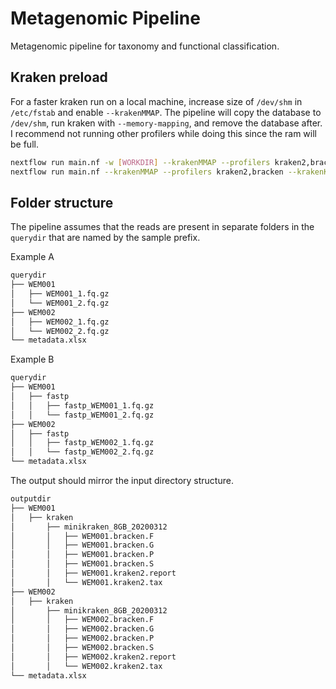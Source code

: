 # Metagenomic Pipeline
Metagenomic pipeline for taxonomy and functional classification.

## Kraken preload
For a faster kraken run on a local machine, increase size of `/dev/shm` in `/etc/fstab` and enable `--krakenMMAP`. The pipeline will copy the database to `/dev/shm`, run kraken with `--memory-mapping`, and remove the database after. I recommend not running other profilers while doing this since the ram will be full.
```bash
nextflow run main.nf -w [WORKDIR] --krakenMMAP --profilers kraken2,bracken
nextflow run main.nf --krakenMMAP --profilers kraken2,bracken --krakenKeepOutput true #Save all kraken output
```

## Folder structure
The pipeline assumes that the reads are present in separate folders in the `querydir` that are named by the sample prefix.

Example A
```bash
querydir
├── WEM001
│   ├── WEM001_1.fq.gz
│   └── WEM001_2.fq.gz
├── WEM002
│   ├── WEM002_1.fq.gz
│   └── WEM002_2.fq.gz
└── metadata.xlsx
```
Example B
```bash
querydir
├── WEM001
│   ├── fastp
│   │   ├── fastp_WEM001_1.fq.gz
│   │   └── fastp_WEM001_2.fq.gz
├── WEM002
│   ├── fastp
│   │   ├── fastp_WEM002_1.fq.gz
│   │   └── fastp_WEM002_2.fq.gz
└── metadata.xlsx
```
The output should mirror the input directory structure.
```bash
outputdir
├── WEM001
│   ├── kraken
│       ├── minikraken_8GB_20200312
│       │   ├── WEM001.bracken.F
│       │   ├── WEM001.bracken.G
│       │   ├── WEM001.bracken.P
│       │   ├── WEM001.bracken.S
│       │   ├── WEM001.kraken2.report
│       │   └── WEM001.kraken2.tax
├── WEM002
│   ├── kraken
│       ├── minikraken_8GB_20200312
│       │   ├── WEM002.bracken.F
│       │   ├── WEM002.bracken.G
│       │   ├── WEM002.bracken.P
│       │   ├── WEM002.bracken.S
│       │   ├── WEM002.kraken2.report
│       │   └── WEM002.kraken2.tax
└── metadata.xlsx
```
